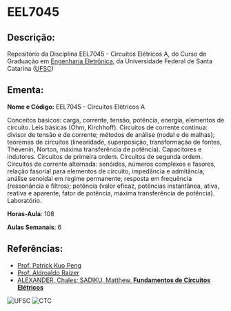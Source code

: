 # EEL7045

## Descrição:

Repositório da Disciplina EEL7045 - Circuitos Elétricos A, do Curso de Graduação em [Engenharia Eletrônica](http://geltro.ufsc.br/), da Universidade Federal de Santa Catarina ([UFSC](ufsc.br))

## Ementa:

**Nome e Código:** EEL7045 - Circuitos Elétricos A

Conceitos básicos: carga, corrente, tensão, potência, energia, elementos de circuito. Leis básicas (Ohm, Kirchhoff). Circuitos de corrente contínua: divisor de tensão e de corrente; métodos de análise (nodal e de malhas); teoremas de circuitos (linearidade, superposição, transformação de fontes, Thévenin, Norton, máxima transferência de potência). Capacitores e indutores. Circuitos de primeira ordem. Circuitos de segunda ordem. Circuitos de corrente alternada: senóides, números complexos e fasores, relação fasorial para elementos de circuito, impedância e admitância; análise senoidal em regime permanente; resposta em frequência (ressonância e filtros); potência (valor eficaz, potências instantânea, ativa, reativa e aparente, fator de potência, máxima transferência de potência). Laboratório.

**Horas-Aula**: 108

**Aulas Semanais**: 6


## Referências:

- [Prof. Patrick Kuo Peng](http://lattes.cnpq.br/9920822116918042)
- [Prof. Aldroaldo Raizer](https://pt-br.facebook.com/adroaldo.raizer)
- [ALEXANDER, Chales; SADIKU, Matthew. **Fundamentos de Circuitos Elétricos**](https://goo.gl/fmQET7)



![UFSC](http://laship.ufsc.br/site/wp-content/themes/emc_completo/resource/img/filiacoes/brasao_UFSC_vertical_sigla.png) ![CTC](http://tisc.com.br/wp-content/uploads/ctcufsc.gif)
